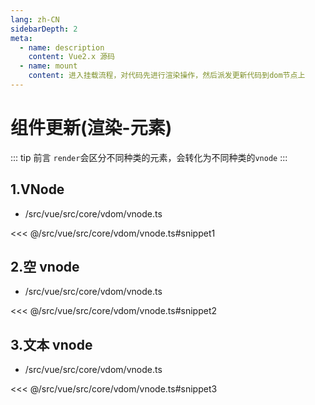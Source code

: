 ```yaml
---
lang: zh-CN
sidebarDepth: 2
meta:
  - name: description
    content: Vue2.x 源码
  - name: mount
    content: 进入挂载流程，对代码先进行渲染操作，然后派发更新代码到dom节点上
---
```


# 组件更新(渲染-元素)

::: tip 前言
`render`会区分不同种类的元素，会转化为不同种类的`vnode`
:::

## 1.VNode

- /src/vue/src/core/vdom/vnode.ts

<<< @/src/vue/src/core/vdom/vnode.ts#snippet1

## 2.空 vnode

- /src/vue/src/core/vdom/vnode.ts

<<< @/src/vue/src/core/vdom/vnode.ts#snippet2

## 3.文本 vnode

- /src/vue/src/core/vdom/vnode.ts

<<< @/src/vue/src/core/vdom/vnode.ts#snippet3

